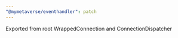 ```yaml
---
"@mymetaverse/eventhandler": patch
---
```


Exported from root WrappedConnection and ConnectionDispatcher
